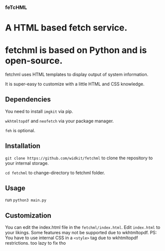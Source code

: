 ### feTcHML
# A HTML based fetch service.

# fetchml is based on Python and is open-source.


fetchml uses HTML templates to display output of system information.

It is super-easy to customize with a little HTML and CSS knowledge.
## Dependencies

You need to install `imgkit` via pip.

`wkhtmltopdf` and `neofetch` via your package manager.

`feh` is optional.

## Installation

`git clone https://github.com/widkit/fetchml` to clone the repository to your internal storage.

`cd fetchml` to change-directory to fetchml folder.

## Usage

run `python3 main.py`

## Customization

You can edit the index.html file in the `fetchml/index.html`.
Edit `index.html` to your likings. Some features may not be supported due to wkhtmltopdf.
PS: You have to use internal CSS in a `<style>` tag due to wkhtmltopdf restrictions.
too lazy to fix tho
